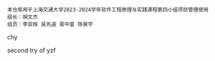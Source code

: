     本仓库用于上海交通大学2023-2024学年软件工程原理与实践课程第四小组项目管理使用
    组长：胡文杰
    组员：李亚辉 吴先道 易中富 陈昊宇

chy

second try of yzf